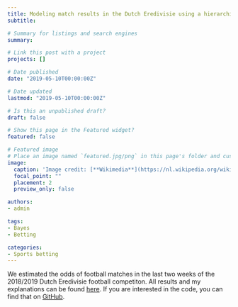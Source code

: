 ```yaml
---
title: Modeling match results in the Dutch Eredivisie using a hierarchical Bayesian Poisson model
subtitle: 

# Summary for listings and search engines
summary: 

# Link this post with a project
projects: []

# Date published
date: "2019-05-10T00:00:00Z"

# Date updated
lastmod: "2019-05-10T00:00:00Z"

# Is this an unpublished draft?
draft: false

# Show this page in the Featured widget?
featured: false

# Featured image
# Place an image named `featured.jpg/png` in this page's folder and customize its options here.
image:
  caption: 'Image credit: [**Wikimedia**](https://nl.wikipedia.org/wiki/Thomas_Bayes#/media/Bestand:Thomas_Bayes.gif)'
  focal_point: ""
  placement: 2
  preview_only: false

authors:
- admin

tags:
- Bayes
- Betting

categories:
- Sports betting
---
```


We estimated the odds of football matches in the last two weeks of the 2018/2019 Dutch Eredivisie football competiton. All results and my explanations can be found [here](http://htmlpreview.github.com/?https://github.com/pjastam/r-bayesian-football-odds/blob/master/NL_eredivisie_2014_2019.html). If you are interested in the code, you can find that on [GitHub](https://github.com/pjastam/r-bayesian-football-odds).
